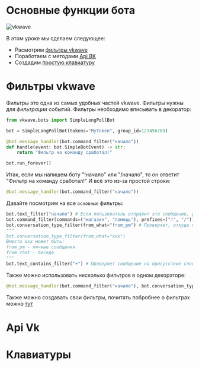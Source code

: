 # Основные функции бота

![vkwave](https://user-images.githubusercontent.com/28061158/75329873-7f738200-5891-11ea-9565-fd117ea4fc9e.jpg)

В этом уроке мы сделаем следующее:
+ Расмотрим [фильтры vkwave](#Фильтры-vkwave)
+ Поработаем с методами [Api ВК](#Api-Vk)
+ Создадим [простую клавиатуру](#Клавиатуры)

# Фильтры vkwave
Фильтры это одна из самых удобных частей vkwave.
Фильтры нужны для _фильтрации_ событий.
Фильтры необходимо вписывать в декоратор:

```python
from vkwave.bots import SimpleLongPollBot

bot = SimpleLongPollBot(tokens="MyToken", group_id=123456789)

@bot.message_handler(bot.command_filter("начало"))
def handle(event: bot.SimpleBotEvent) -> str:
    return "Фильтр на команду сработал!"

bot.run_forever()
```

Итак, если мы напишем боту "!начало" или "/начало", то он ответит "Фильтр на команду сработал!" И всё это из-за простой строки:

```python
@bot.message_handler(bot.command_filter("начало"))
```

Давайте посмотрим на все `основные` фильтры:
```python
bot.text_filter("начало") # Если пользователь отправит это сообщение, фильтр сработает
bot.command_filter(commands=("магазин", "помощь"), prefixes=("!", "/")) # Если пользователь отправит сообщение !магазин или /магазин или /помощь и так далее, фильтр сработает
bot.conversation_type_filter(from_what="from_pm") # Проверяет, откуда пришло сообщение
"""
bot.conversation_type_filter(from_what="xxx")
Вместо xxx может быть:
from_pm - личные сообщения
from_chat - беседа
"""
bot.text_contains_filter("+") # Проверяет сообщение на присутствие слова
```

Также можно использовать несколько фильтров в одном декораторе:
```python
@bot.message_handler(bot.command_filter("начало"), bot.conversation_type_filter(from_what="from_chat"))
```

Также можно создавать свои фильтры, почитать побробнее о фильтрах можно [тут](https://github.com/fscdev/vkwave/blob/master/docs/bots/filters.md#создание-своих-фильтров)

# Api Vk

# Клавиатуры